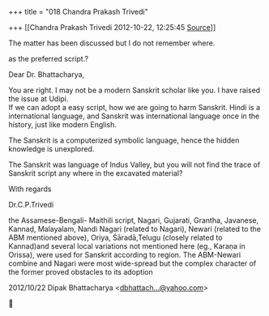 +++
title = "018 Chandra Prakash Trivedi"

+++
[[Chandra Prakash Trivedi	2012-10-22, 12:25:45 [Source](https://groups.google.com/g/bvparishat/c/uqMxzCy3QFE)]]



The matter has been discussed but I do not remember where.  
  

as the preferred script.?  
  
Dear Dr. Bhattacharya,  
  
You are right. I may not be a modern Sanskrit scholar like you. I have raised the issue at Udipi.  
If we can adopt a easy script, how we are going to harm Sanskrit. Hindi is a international language, and Sanskrit was international language once in the history, just like modern English.  
  
The Sanskrit is a computerized symbolic language, hence the hidden knowledge is unexplored.  
  
The Sanskrit was language of Indus Valley, but you will not find the trace of Sanskrit script any where in the excavated material?  
  
With regards  
  
Dr.C.P.Trivedi  

  
  
  
the Assamese-Bengali- Maithili script, Nagari, Gujarati, Grantha, Javanese, Kannaḍ, Malayalam, Nandi Nagari (related to Nagari), Newari (related to the ABM mentioned above), Oriya, Śāradā,Telugu (closely related to Kannaḍ)and several local variations not mentioned here (eg., Karaṇa in Orissa), were used for Sanskrit according to region. The ABM-Newari combine and Nagari were most wide-spread but the complex character of the former proved obstacles to its adoption

  
  

2012/10/22 Dipak Bhattacharya \<[dbhattach...@yahoo.com]()\>



